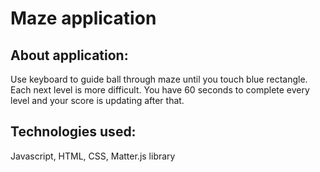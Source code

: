 # Maze application

## About application:

Use keyboard to guide ball through maze until you touch blue rectangle. Each next level is more difficult. You have 60 seconds to complete every level and your score is updating after that.

## Technologies used:

Javascript, HTML, CSS, Matter.js library
